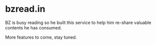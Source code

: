 # bzread.in

BZ is busy reading so he built this service to help him re-share valuable contents he has consumed.

More features to come, stay tuned.
